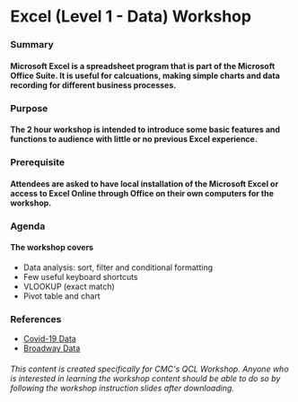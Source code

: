 # **Excel (Level 1 - Data) Workshop**

### Summary

#### Microsoft Excel is a spreadsheet program that is part of the Microsoft Office Suite.  It is useful for calcuations, making simple charts and data recording for different business processes.

### Purpose

#### The 2 hour workshop is intended to introduce some basic features and functions to audience with little or no previous Excel experience.

### Prerequisite

####  Attendees are asked to have local installation of the Microsoft Excel or access to Excel Online through Office on their own computers for the workshop.

### Agenda

#### The workshop covers
* Data analysis: sort, filter and conditional formatting
* Few useful keyboard shortcuts
* VLOOKUP (exact match)
* Pivot table and chart

### References
* [Covid-19 Data](https://www.kaggle.com/sudalairajkumar/novel-corona-virus-2019-dataset)
* [Broadway Data](https://corgis-edu.github.io/corgis/csv/broadway/)

###### _This content is created specifically for CMC's QCL Workshop.  Anyone who is interested in learning the workshop content should be able to do so by following the workshop instruction slides after downloading._ 
